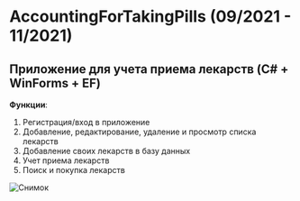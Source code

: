 # AccountingForTakingPills (09/2021 - 11/2021)
## Приложение для учета приема лекарств (C# + WinForms + EF)

**Функции**:
1. Регистрация/вход в приложение
2. Добавление, редактирование, удаление и просмотр списка лекарств
3. Добавление своих лекарств в базу данных
4. Учет приема лекарств
5. Поиск и покупка лекарств

![Снимок](https://user-images.githubusercontent.com/86565009/149656354-03612fe5-f32e-4e48-bacf-91b3d01a2951.PNG)
